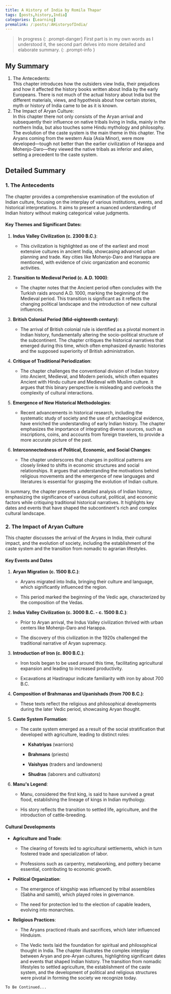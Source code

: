```yaml
---
title: A History of India by Romila Thapar
tags: [posts,history,India]
categories: [Learning]
premalink: /:posts/:AHistoryofIndia/
---
```

> In progress
{: .prompt-danger}
> First part is in my own words as I understood it, the second part delves into more detailed and elaborate summary.
{: .prompt-info }

## My Summary
1. The Antecedents:<br>
	This chapter introduces how the outsiders view India, their prejudices and how it affected the history books written about India by the early Europeans. There is not much of the actual history about India but the different materials, views, and hypothesis about how certain stories, myth or history of India came to be as it is known.
2. The Impact of Aryan Culture:<br>
	In this chapter there not only consists of the Aryan arrival and subsequently their influence on native tribals living in India, mainly in the northern India, but also touches some Hindu mythology and philosophy. The evolution of the caste system is the main theme in this chapter. The Aryans coming from the western Asia (Asia Minor), were more developed—tough not better than the earlier civilization of Harappa and Mohenjo-Daro—they viewed the native tribals as inferior and alien, setting a precedent to the caste system.



## Detailed Summary
### 1. The Antecedents
The chapter provides a comprehensive examination of the evolution of Indian culture, focusing on the interplay of various institutions, events, and historical interpretations. It aims to present a nuanced understanding of Indian history without making categorical value judgments.

#### Key Themes and Significant Dates:

1. **Indus Valley Civilization (c. 2300 B.C.)**:
    
    - This civilization is highlighted as one of the earliest and most extensive cultures in ancient India, showcasing advanced urban planning and trade. Key cities like Mohenjo-Daro and Harappa are mentioned, with evidence of civic organization and economic activities.
        
2. **Transition to Medieval Period (c. A.D. 1000)**:
    
    - The chapter notes that the Ancient period often concludes with the Turkish raids around A.D. 1000, marking the beginning of the Medieval period. This transition is significant as it reflects the changing political landscape and the introduction of new cultural influences.
        
3. **British Colonial Period (Mid-eighteenth century)**:
    
    - The arrival of British colonial rule is identified as a pivotal moment in Indian history, fundamentally altering the socio-political structure of the subcontinent. The chapter critiques the historical narratives that emerged during this time, which often emphasized dynastic histories and the supposed superiority of British administration.
        
4. **Critique of Traditional Periodization**:
    
    - The chapter challenges the conventional division of Indian history into Ancient, Medieval, and Modern periods, which often equates Ancient with Hindu culture and Medieval with Muslim culture. It argues that this binary perspective is misleading and overlooks the complexity of cultural interactions.
        
5. **Emergence of New Historical Methodologies**:
    
    - Recent advancements in historical research, including the systematic study of society and the use of archaeological evidence, have enriched the understanding of early Indian history. The chapter emphasizes the importance of integrating diverse sources, such as inscriptions, coins, and accounts from foreign travelers, to provide a more accurate picture of the past.
        
6. **Interconnectedness of Political, Economic, and Social Changes**:
    
    - The chapter underscores that changes in political patterns are closely linked to shifts in economic structures and social relationships. It argues that understanding the motivations behind religious movements and the emergence of new languages and literatures is essential for grasping the evolution of Indian culture.
        

In summary, the chapter presents a detailed analysis of Indian history, emphasizing the significance of various cultural, political, and economic factors while critiquing traditional historical narratives. It highlights key dates and events that have shaped the subcontinent's rich and complex cultural landscape.

### 2. The Impact of Aryan Culture

This chapter discusses the arrival of the Aryans in India, their cultural impact, and the evolution of society, including the establishment of the caste system and the transition from nomadic to agrarian lifestyles.
#### Key Events and Dates

1. **Aryan Migration (c. 1500 B.C.)**:
    
    - Aryans migrated into India, bringing their culture and language, which significantly influenced the region.
        
    - This period marked the beginning of the Vedic age, characterized by the composition of the Vedas.
        
2. **Indus Valley Civilization (c. 3000 B.C. - c. 1500 B.C.)**:
    
    - Prior to Aryan arrival, the Indus Valley civilization thrived with urban centers like Mohenjo-Daro and Harappa.
        
    - The discovery of this civilization in the 1920s challenged the traditional narrative of Aryan supremacy.
        
3. **Introduction of Iron (c. 800 B.C.)**:
    
    - Iron tools began to be used around this time, facilitating agricultural expansion and leading to increased productivity.
        
    - Excavations at Hastinapur indicate familiarity with iron by about 700 B.C.
        
4. **Composition of Brahmanas and Upanishads (from 700 B.C.)**:
    
    - These texts reflect the religious and philosophical developments during the later Vedic period, showcasing Aryan thought.
        
5. **Caste System Formation**:
    
    - The caste system emerged as a result of the social stratification that developed with agriculture, leading to distinct roles:
        
        - **Kshatriyas** (warriors)
            
        - **Brahmans** (priests)
            
        - **Vaishyas** (traders and landowners)
            
        - **Shudras** (laborers and cultivators)
            
6. **Manu's Legend**:
    
    - Manu, considered the first king, is said to have survived a great flood, establishing the lineage of kings in Indian mythology.
        
    - His story reflects the transition to settled life, agriculture, and the introduction of cattle-breeding.
        

#### Cultural Developments

- **Agriculture and Trade**:
    
    - The clearing of forests led to agricultural settlements, which in turn fostered trade and specialization of labor.
        
    - Professions such as carpentry, metalworking, and pottery became essential, contributing to economic growth.
        
- **Political Organization**:
    
    - The emergence of kingship was influenced by tribal assemblies (Sabha and samiti), which played roles in governance.
        
    - The need for protection led to the election of capable leaders, evolving into monarchies.
        
- **Religious Practices**:
    
    - The Aryans practiced rituals and sacrifices, which later influenced Hinduism.
        
    - The Vedic texts laid the foundation for spiritual and philosophical thought in India.
The chapter illustrates the complex interplay between Aryan and pre-Aryan cultures, highlighting significant dates and events that shaped Indian history. The transition from nomadic lifestyles to settled agriculture, the establishment of the caste system, and the development of political and religious structures were pivotal in forming the society we recognize today.

``` To Be Continued... ```